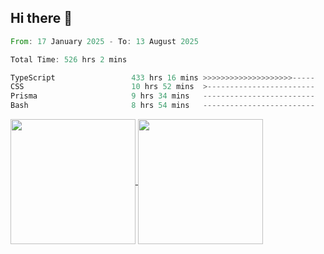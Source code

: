 ## Hi there 👋
<!--START_SECTION:waka-->

```rust
From: 17 January 2025 - To: 13 August 2025

Total Time: 526 hrs 2 mins

TypeScript                 433 hrs 16 mins >>>>>>>>>>>>>>>>>>>>-----   81.12 %
CSS                        10 hrs 52 mins  >------------------------   02.04 %
Prisma                     9 hrs 34 mins   -------------------------   01.79 %
Bash                       8 hrs 54 mins   -------------------------   01.67 %
```

<!--END_SECTION:waka-->

<a href="https://github.com/anuraghazra/github-readme-stats">
  <img height=200 align="center" src="https://github-readme-stats.vercel.app/api/top-langs/?username=paulgeorge35&layout=donut&langs_count=5&theme=transparent" />
</a>
<a href="https://github.com/anuraghazra/convoychat">
  <img height=200 align="center" src="https://github-readme-stats.vercel.app/api?username=paulgeorge35&show_icons=true&show=prs_merged&theme=transparent&rank_icon=github" />
</a>
